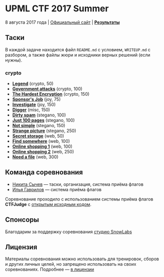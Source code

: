 # UPML CTF 2017 Summer

8 августа 2017 года |
[Официальный сайт](https://ctf.upml.tech/2017-summer/) |
**[Результаты](SCOREBOARD.md)**

## Таски

В каждой задаче находится файл `README.md` с условием, `WRITEUP.md` с разбором,
а также файлы жюри и исходники верных решений (если нужны).

### crypto

* **[Legend](legend/)** (crypto, 50)
* **[Government attacks](government-attacks/)** (crypto, 100)
* **[The Hardest Encryption](the-hardest-encryption/)** (crypto, 150)
* **[Sponsor's Job](sponsors-job/)** (joy, 75)
* **[Investigate](investigate/)** (joy, 150)
* **[Digger](digger/)** (misc, 150)
* **[Dirty spam](dirty-spam/)** (stegano, 100)
* **[Just 100 pages](just-100-pages/)** (stegano, 100)
* **[Not simple](not-simple/)** (stegano, 150)
* **[Strange picture](strange-picture/)** (stegano, 250)
* **[Secret storage](secret-storage/)** (web, 50)
* **[Find somewhere](find-somewhere/)** (web, 100)
* **[Online shopping 1](online-shopping-1/)** (web, 100)
* **[Online shopping 2](online-shopping-2/)** (web, 250)
* **[Need a file](need-a-file/)** (web, 300)

## Команда соревнования

* [Никита Сычев](https://t.me/nsychev) — таски, организация, система приёма флагов
* [Илья Гаврилов](https://github.com/coder-ilya-gavrilov) — система приёма флагов

Соревнование проходило с использованием системы приёма флагов **CTFJudge** с
[открытым исходным кодом](https://github.com/coder-ilya-gavrilov/CTFJudge).

## Спонсоры

Благодарим за поддержку соревнования [студию SnowLabs](https://snowlabs.top)

## Лицензия

Материалы соревнования можно использовать для тренировок, сборов и других личных целей, но запрещено использовать на своих соревнованиях. Подробнее — [в лицензии](LICENSE)

